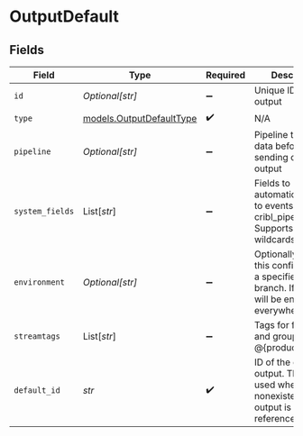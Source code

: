 # OutputDefault


## Fields

| Field                                                                                                | Type                                                                                                 | Required                                                                                             | Description                                                                                          |
| ---------------------------------------------------------------------------------------------------- | ---------------------------------------------------------------------------------------------------- | ---------------------------------------------------------------------------------------------------- | ---------------------------------------------------------------------------------------------------- |
| `id`                                                                                                 | *Optional[str]*                                                                                      | :heavy_minus_sign:                                                                                   | Unique ID for this output                                                                            |
| `type`                                                                                               | [models.OutputDefaultType](../models/outputdefaulttype.md)                                           | :heavy_check_mark:                                                                                   | N/A                                                                                                  |
| `pipeline`                                                                                           | *Optional[str]*                                                                                      | :heavy_minus_sign:                                                                                   | Pipeline to process data before sending out to this output                                           |
| `system_fields`                                                                                      | List[*str*]                                                                                          | :heavy_minus_sign:                                                                                   | Fields to automatically add to events, such as cribl_pipe. Supports wildcards.                       |
| `environment`                                                                                        | *Optional[str]*                                                                                      | :heavy_minus_sign:                                                                                   | Optionally, enable this config only on a specified Git branch. If empty, will be enabled everywhere. |
| `streamtags`                                                                                         | List[*str*]                                                                                          | :heavy_minus_sign:                                                                                   | Tags for filtering and grouping in @{product}                                                        |
| `default_id`                                                                                         | *str*                                                                                                | :heavy_check_mark:                                                                                   | ID of the default output. This will be used whenever a nonexistent/deleted output is referenced.     |